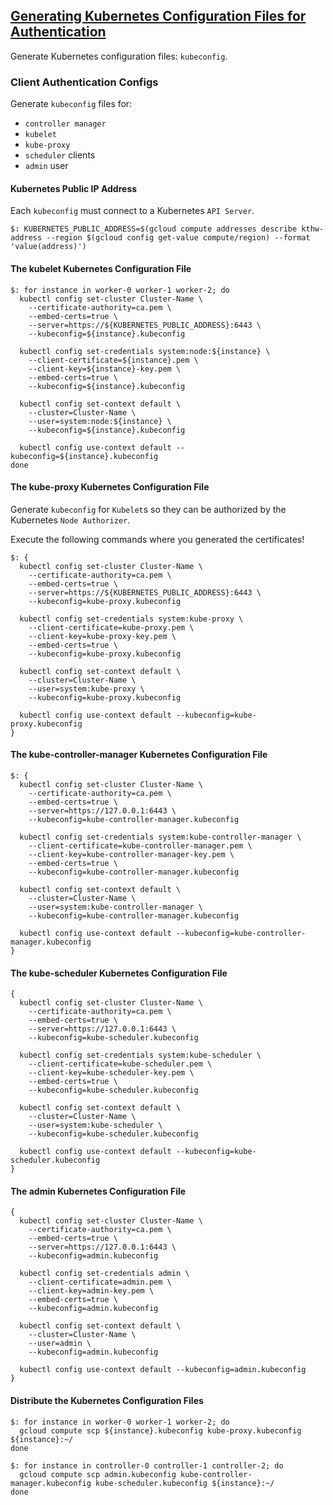 ## [Generating Kubernetes Configuration Files for Authentication](https://github.com/kelseyhightower/kubernetes-the-hard-way/blob/master/docs/05-kubernetes-configuration-files.md)

Generate Kubernetes configuration files: `kubeconfig`.  

### Client Authentication Configs

Generate `kubeconfig` files for:
* `controller manager`
* `kubelet`
* `kube-proxy`
* `scheduler` clients
* `admin` user

#### Kubernetes Public IP Address

Each `kubeconfig` must connect to a Kubernetes `API Server`.  

```
$: KUBERNETES_PUBLIC_ADDRESS=$(gcloud compute addresses describe kthw-address --region $(gcloud config get-value compute/region) --format 'value(address)')
```
#### The kubelet Kubernetes Configuration File

```
$: for instance in worker-0 worker-1 worker-2; do
  kubectl config set-cluster Cluster-Name \
    --certificate-authority=ca.pem \
    --embed-certs=true \
    --server=https://${KUBERNETES_PUBLIC_ADDRESS}:6443 \
    --kubeconfig=${instance}.kubeconfig

  kubectl config set-credentials system:node:${instance} \
    --client-certificate=${instance}.pem \
    --client-key=${instance}-key.pem \
    --embed-certs=true \
    --kubeconfig=${instance}.kubeconfig

  kubectl config set-context default \
    --cluster=Cluster-Name \
    --user=system:node:${instance} \
    --kubeconfig=${instance}.kubeconfig

  kubectl config use-context default --kubeconfig=${instance}.kubeconfig
done
```

#### The kube-proxy Kubernetes Configuration File

Generate `kubeconfig` for `Kubelet`s so they can be authorized by the Kubernetes `Node Authorizer`.  

Execute the following commands where you generated the certificates!  

```
$: {
  kubectl config set-cluster Cluster-Name \
    --certificate-authority=ca.pem \
    --embed-certs=true \
    --server=https://${KUBERNETES_PUBLIC_ADDRESS}:6443 \
    --kubeconfig=kube-proxy.kubeconfig

  kubectl config set-credentials system:kube-proxy \
    --client-certificate=kube-proxy.pem \
    --client-key=kube-proxy-key.pem \
    --embed-certs=true \
    --kubeconfig=kube-proxy.kubeconfig

  kubectl config set-context default \
    --cluster=Cluster-Name \
    --user=system:kube-proxy \
    --kubeconfig=kube-proxy.kubeconfig

  kubectl config use-context default --kubeconfig=kube-proxy.kubeconfig
}
```

#### The kube-controller-manager Kubernetes Configuration File

```
$: {
  kubectl config set-cluster Cluster-Name \
    --certificate-authority=ca.pem \
    --embed-certs=true \
    --server=https://127.0.0.1:6443 \
    --kubeconfig=kube-controller-manager.kubeconfig

  kubectl config set-credentials system:kube-controller-manager \
    --client-certificate=kube-controller-manager.pem \
    --client-key=kube-controller-manager-key.pem \
    --embed-certs=true \
    --kubeconfig=kube-controller-manager.kubeconfig

  kubectl config set-context default \
    --cluster=Cluster-Name \
    --user=system:kube-controller-manager \
    --kubeconfig=kube-controller-manager.kubeconfig

  kubectl config use-context default --kubeconfig=kube-controller-manager.kubeconfig
}
```

#### The kube-scheduler Kubernetes Configuration File

```
{
  kubectl config set-cluster Cluster-Name \
    --certificate-authority=ca.pem \
    --embed-certs=true \
    --server=https://127.0.0.1:6443 \
    --kubeconfig=kube-scheduler.kubeconfig

  kubectl config set-credentials system:kube-scheduler \
    --client-certificate=kube-scheduler.pem \
    --client-key=kube-scheduler-key.pem \
    --embed-certs=true \
    --kubeconfig=kube-scheduler.kubeconfig

  kubectl config set-context default \
    --cluster=Cluster-Name \
    --user=system:kube-scheduler \
    --kubeconfig=kube-scheduler.kubeconfig

  kubectl config use-context default --kubeconfig=kube-scheduler.kubeconfig
}
```

#### The admin Kubernetes Configuration File

```
{
  kubectl config set-cluster Cluster-Name \
    --certificate-authority=ca.pem \
    --embed-certs=true \
    --server=https://127.0.0.1:6443 \
    --kubeconfig=admin.kubeconfig

  kubectl config set-credentials admin \
    --client-certificate=admin.pem \
    --client-key=admin-key.pem \
    --embed-certs=true \
    --kubeconfig=admin.kubeconfig

  kubectl config set-context default \
    --cluster=Cluster-Name \
    --user=admin \
    --kubeconfig=admin.kubeconfig

  kubectl config use-context default --kubeconfig=admin.kubeconfig
}
```

#### Distribute the Kubernetes Configuration Files

```
$: for instance in worker-0 worker-1 worker-2; do
  gcloud compute scp ${instance}.kubeconfig kube-proxy.kubeconfig ${instance}:~/
done

$: for instance in controller-0 controller-1 controller-2; do
  gcloud compute scp admin.kubeconfig kube-controller-manager.kubeconfig kube-scheduler.kubeconfig ${instance}:~/
done
```
